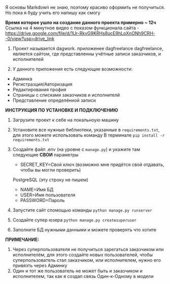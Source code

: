 Я основы Markdown не знаю, поэтому красиво оформить не получиться.
Но пока я буду учить его напишу как смогу 

**Время которое ушло на создание данного проекта примерно ~ 12ч**
Ссылка на 4 минутное видео с показом функционала сайта - https://drive.google.com/file/d/1Ur-RkvG9KRHs8ucE9hLoXnONh9CRH--0/view?usp=drive_link

1. Проект называется dagwork. приложенее dagfreelance
  dagfreelance, является сайтом, где представленны учётные записи заказчиков, и исполнителей

2. У данного приложения есть следующие возможности:
  - Админка
  - Регистразция/Авторизация
  - Редактирования профия
  - Страницы с списками заказчиков и исполнителй
  - Представление определённой записи

**ИНСТРУКЦИЯ ПО УСТАНОВКЕ И ПОДКЛЮЧЕНИЮ**

1. Загрузите проект к себе на локальноую машину
2. Установите все нужные библиотеки, указанные в `requirements.txt`, для этого можете использовать команду В терминале `pip install -r requirements.txt`
3. Создайте файл .env (на уровне с `manage.py`) и укажите там следующие **СВОИ** параметры
   - SECRET_KEY=Свой ключ (возможно мне придётся свой отдавать, чтобы вы могли проверить)
      
   PostgreSQL (эту строку не пишем)
   - NAME=Имя БД
   - USER=Имя пользователя
   - PASSWORD=Пароль

4. Запустите сайт спомощью команды `python manage.py runserver`
5. Создайте супер юзера `python manage.py createsuperuser`
6. Заполните БД нужными данными и можете проверять что хотите

**ПРИМЕЧАНИЕ:**
  1. Через суперпользователя не получиться зарегаться заказчиком или исполнителём, для этого создайте новых пользователей, чтобы суперпользователь стал заказчиком, или     исполнителем, нужно его привязть через Админку
  2. Один и тот же пользователь не может быть и заказчиком и исполнителем, так как я создал связь Один-к-Одному в модели
